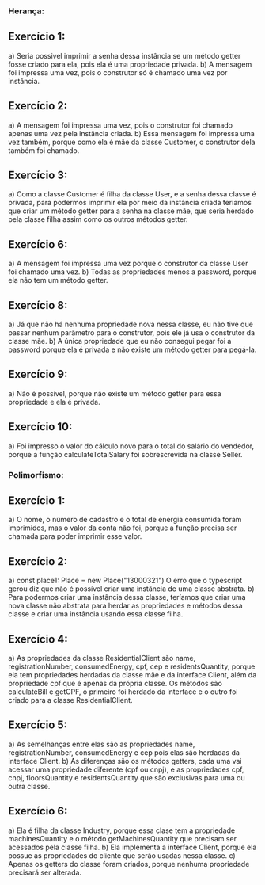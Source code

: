 ### Herança:
## Exercício 1:

a) Seria possivel imprimir a senha dessa instância se um método getter fosse criado para ela, pois ela é uma propriedade privada.
b) A mensagem foi impressa uma vez, pois o construtor só é chamado uma vez por instância.

## Exercício 2:

a) A mensagem foi impressa uma vez, pois o construtor foi chamado apenas uma vez pela instância criada.
b) Essa mensagem foi impressa uma vez também, porque como ela é mãe da classe Customer, o construtor dela também foi chamado.

## Exercício 3:

a) Como a classe Customer é filha da classe User, e a senha dessa classe é privada, para podermos imprimir ela por meio da instância criada teriamos que criar um método getter para a senha na classe mãe, que seria herdado pela classe filha assim como os outros métodos getter.

## Exercício 6:

a) A mensagem foi impressa uma vez porque o construtor da classe User foi chamado uma vez.
b) Todas as propriedades menos a password, porque ela não tem um método getter.

## Exercício 8:

a) Já que não há nenhuma propriedade nova nessa classe, eu não tive que passar nenhum parâmetro para o construtor, pois ele já usa o construtor da classe mãe.
b) A única propriedade que eu não consegui pegar foi a password porque ela é privada e não existe um método getter para pegá-la.

## Exercício 9:

a) Não é possível, porque não existe um método getter para essa propriedade e ela é privada.

## Exercício 10:

a) Foi impresso o valor do cálculo novo para o total do salário do vendedor, porque a função calculateTotalSalary foi sobrescrevida na classe Seller.

### Polimorfismo:
## Exercício 1:

a) O nome, o número de cadastro e o total de energia consumida foram imprimidos, mas o valor da conta não foi, porque a função precisa ser chamada para poder imprimir esse valor.

## Exercício 2:

a) const place1: Place = new Place("13000321") 
O erro que o typescript gerou diz que não é possível criar uma instância de uma classe abstrata.
b) Para podermos criar uma instância dessa classe, teríamos que criar uma nova classe não abstrata para herdar as propriedades e métodos dessa classe e criar uma instância usando essa classe filha.

## Exercício 4:

a) As propriedades da classe ResidentialClient são name, registrationNumber, consumedEnergy, cpf, cep e residentsQuantity, porque ela tem propriedades herdadas da classe mãe e da interface Client, além da propriedade cpf que é apenas da própria classe. Os métodos são calculateBill e getCPF, o primeiro foi herdado da interface e o outro foi criado para a classe ResidentialClient.

## Exercício 5:

a) As semelhanças entre elas são as propriedades name, registrationNumber, consumedEnergy e cep pois elas são herdadas da interface Client.
b) As diferenças são os métodos getters, cada uma vai acessar uma propriedade diferente (cpf ou cnpj), e as propriedades cpf, cnpj, floorsQuantity e residentsQuantity que são exclusivas para uma ou outra classe.

## Exercício 6:

a) Ela é filha da classe Industry, porque essa clase tem a propriedade machinesQuantity e o método getMachinesQuantity que precisam ser acessados pela classe filha.
b) Ela implementa a interface Client, porque ela possue as propriedades do cliente que serão usadas nessa classe.
c) Apenas os getters do classe foram criados, porque nenhuma propriedade precisará ser alterada.